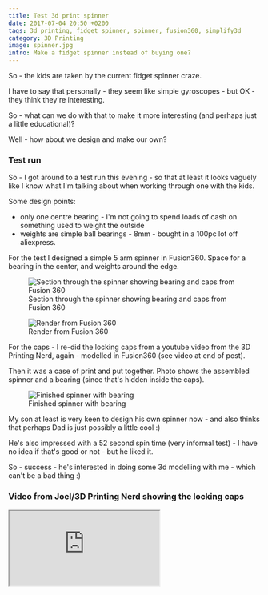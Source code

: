 ```yaml
---
title: Test 3d print spinner
date: 2017-07-04 20:50 +0200
tags: 3d printing, fidget spinner, spinner, fusion360, simplify3d
category: 3D Printing
image: spinner.jpg
intro: Make a fidget spinner instead of buying one?
---
```


So - the kids are taken by the current fidget spinner craze.

I have to say that personally - they seem like simple gyroscopes - but OK - they think they're interesting.

So - what can we do with that to make it more interesting (and perhaps just a little educational)?

Well - how about we design and make our own?

### Test run

So - I got around to a test run this evening - so that at least it looks vaguely like
I know what I'm talking about when working through one with the kids.

Some design points:

- only one centre bearing - I'm not going to spend loads of cash on something used to weight the outside
- weights are simple ball bearings - 8mm - bought in a 100pc lot off aliexpress.

For the test I designed a simple 5 arm spinner in Fusion360. Space for a bearing
in the center, and weights around the edge.

<figure class="figure w-100 text-center">
  <img class="figure-img img-fluid rounded" src="/images/posts/2017/07/section.png" title="Section through the spinner showing bearing and caps from Fusion 360" alt="Section through the spinner showing bearing and caps from Fusion 360"/>
  <figcaption class="figure-caption">Section through the spinner showing bearing and caps from Fusion 360</figcaption>
</figure>

<figure class="figure w-100 text-center">
  <img class="figure-img img-fluid rounded" src="/images/posts/2017/07/render.png" title="Render from Fusion 360" alt="Render from Fusion 360"/>
  <figcaption class="figure-caption">Render from Fusion 360</figcaption>
</figure>

For the caps - I re-did the locking caps from a youtube video from the 3D Printing Nerd, again - modelled in Fusion360
(see video at end of post).

Then it was a case of print and put together. Photo shows the assembled spinner and
a bearing (since that's hidden inside the caps).

<figure class="figure w-100 text-center">
  <img class="figure-img img-fluid rounded" src="/images/posts/2017/07/spinner.jpg" title="Finished spinner with bearing" alt="Finished spinner with bearing"/>
  <figcaption class="figure-caption">Finished spinner with bearing</figcaption>
</figure>

My son at least is very keen to design his own spinner now - and also thinks that
perhaps Dad is just possibly a little cool :)

He's also impressed with a 52 second spin time (very informal test) - I have no
idea if that's good or not - but he liked it.

So - success - he's interested in doing some 3d modelling with me - which can't be
a bad thing :)

### Video from Joel/3D Printing Nerd showing the locking caps

<div class="ratio ratio-16x9">
  <iframe src="https://www.youtube.com/embed/EgOuvOLiwAM" title="Penny Spinner" allow="accelerometer; autoplay; clipboard-write; encrypted-media; gyroscope; picture-in-picture" allowfullscreen></iframe>
</div>
